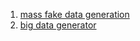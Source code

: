 1. [mass fake data generation](https://github.com/mockaroo/mockaroo-enterprise)
2. [big data generator](https://finraos.github.io/DataGenerator/)